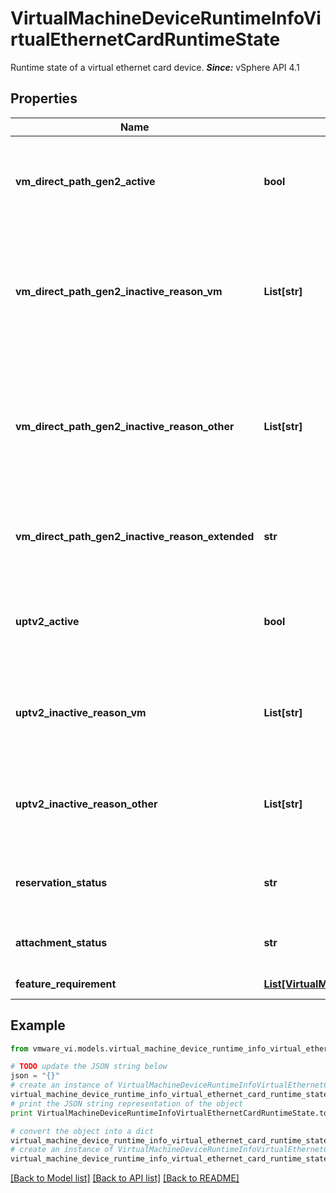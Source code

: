 # VirtualMachineDeviceRuntimeInfoVirtualEthernetCardRuntimeState

Runtime state of a virtual ethernet card device.  ***Since:*** vSphere API 4.1 

## Properties
Name | Type | Description | Notes
------------ | ------------- | ------------- | -------------
**vm_direct_path_gen2_active** | **bool** | Deprecated as of vSphere API 8.0. VMDirectPath Gen 2 is no longer supported and there is no replacement.  Flag to indicate whether VMDirectPath Gen 2 is active on this device.  If false, the reason(s) for inactivity will be provided in one or more of *VirtualMachineDeviceRuntimeInfoVirtualEthernetCardRuntimeState.vmDirectPathGen2InactiveReasonVm*, *VirtualMachineDeviceRuntimeInfoVirtualEthernetCardRuntimeState.vmDirectPathGen2InactiveReasonOther*, and *VirtualMachineDeviceRuntimeInfoVirtualEthernetCardRuntimeState.vmDirectPathGen2InactiveReasonExtended*.  ***Since:*** vSphere API 4.1  | [optional] 
**vm_direct_path_gen2_inactive_reason_vm** | **List[str]** | Deprecated as of vSphere API 8.0. VMDirectPath Gen 2 is no longer supported and there is no replacement.  If *VirtualMachineDeviceRuntimeInfoVirtualEthernetCardRuntimeState.vmDirectPathGen2Active* is false, this array will be populated with reasons for the inactivity that are related to virtual machine state or configuration (chosen from *VirtualMachineDeviceRuntimeInfoVirtualEthernetCardRuntimeStateVmDirectPathGen2InactiveReasonVm_enum*).  Other reasons for inactivity will be provided in *VirtualMachineDeviceRuntimeInfoVirtualEthernetCardRuntimeState.vmDirectPathGen2InactiveReasonOther*. If there is a reason for inactivity that cannot be described by the available constants, *VirtualMachineDeviceRuntimeInfoVirtualEthernetCardRuntimeState.vmDirectPathGen2InactiveReasonExtended* will be populated with an additional explanation provided by the platform.  Note that this list of reasons is not guaranteed to be exhaustive.  ***Since:*** vSphere API 4.1  | [optional] 
**vm_direct_path_gen2_inactive_reason_other** | **List[str]** | Deprecated as of vSphere API 8.0. VMDirectPath Gen 2 is no longer supported and there is no replacement.  If *VirtualMachineDeviceRuntimeInfoVirtualEthernetCardRuntimeState.vmDirectPathGen2Active* is false, this array will be populated with reasons for the inactivity that are not related to virtual machine state or configuration (chosen from *VirtualMachineDeviceRuntimeInfoVirtualEthernetCardRuntimeStateVmDirectPathGen2InactiveReasonOther_enum*).  Virtual machine related reasons for inactivity will be provided in *VirtualMachineDeviceRuntimeInfoVirtualEthernetCardRuntimeState.vmDirectPathGen2InactiveReasonVm*. If there is a reason for inactivity that cannot be described by the available constants, *VirtualMachineDeviceRuntimeInfoVirtualEthernetCardRuntimeState.vmDirectPathGen2InactiveReasonExtended* will be populated with an additional explanation provided by the platform.  Note that this list of reasons is not guaranteed to be exhaustive.  See also *HostCapability.vmDirectPathGen2Supported*.  ***Since:*** vSphere API 4.1  | [optional] 
**vm_direct_path_gen2_inactive_reason_extended** | **str** | Deprecated as of vSphere API 8.0. VMDirectPath Gen 2 is no longer supported and there is no replacement.  If *VirtualMachineDeviceRuntimeInfoVirtualEthernetCardRuntimeState.vmDirectPathGen2Active* is false, this property may contain an explanation provided by the platform, beyond the reasons (if any) enumerated in *VirtualMachineDeviceRuntimeInfoVirtualEthernetCardRuntimeState.vmDirectPathGen2InactiveReasonVm* and/or *VirtualMachineDeviceRuntimeInfoVirtualEthernetCardRuntimeState.vmDirectPathGen2InactiveReasonOther*.  ***Since:*** vSphere API 4.1  | [optional] 
**uptv2_active** | **bool** | Flag to indicate whether UPTv2(Uniform Pass-through version 2) is active on this device.  If true, the network adapter works in the pass-through mode. If false, the network adapter still has the network connectivity but works in emulated mode and pass-through is not enabled. The reason for inactivity is provided in *VirtualMachineDeviceRuntimeInfoVirtualEthernetCardRuntimeState.uptv2InactiveReasonVm* and/or *VirtualMachineDeviceRuntimeInfoVirtualEthernetCardRuntimeState.uptv2InactiveReasonOther*. This flag is unset if not applicable. It indicates network adapter is not a vmxnet3 adapter or *VirtualVmxnet3.uptv2Enabled* of it is not set to true.  | [optional] 
**uptv2_inactive_reason_vm** | **List[str]** | When *VirtualMachineDeviceRuntimeInfoVirtualEthernetCardRuntimeState.uptv2Active* is false, this field will be populated with reasons for the inactivity that are related to virtual machine state or configuration (chosen from *VirtualMachineDeviceRuntimeInfoVirtualEthernetCardRuntimeStateVmDirectPathGen2InactiveReasonVm_enum*).  Other reasons for inactivity will be provided in *VirtualMachineDeviceRuntimeInfoVirtualEthernetCardRuntimeState.uptv2InactiveReasonOther*. This field will be unset if *VirtualMachineDeviceRuntimeInfoVirtualEthernetCardRuntimeState.uptv2Active* is true or unset.  Note that this field of reasons is not guaranteed to be exhaustive.  | [optional] 
**uptv2_inactive_reason_other** | **List[str]** | When *VirtualMachineDeviceRuntimeInfoVirtualEthernetCardRuntimeState.uptv2Active* is false, this field will be populated with reasons for the inactivity that are not related to virtual machine state or configuration (chosen from *VirtualMachineDeviceRuntimeInfoVirtualEthernetCardRuntimeStateVmDirectPathGen2InactiveReasonOther_enum*).  Virtual machine related reasons for inactivity will be provided in *VirtualMachineDeviceRuntimeInfoVirtualEthernetCardRuntimeState.uptv2InactiveReasonVm*. This field will be unset if *VirtualMachineDeviceRuntimeInfoVirtualEthernetCardRuntimeState.uptv2Active* is true or unset.  Note that this field of reasons is not guaranteed to be exhaustive.  | [optional] 
**reservation_status** | **str** | The status indicating whether network reservation requirement is violated or not on the virtual network adapter.  See *ManagedEntityStatus_enum* for possible values.  *red* indicates that reservation specified on the virtual network adapter is not being fulfilled. This can happen if the reservation requested is greater than the available capacity reserved for virtual machine traffic on the host.  *green* indicates that the reservation specified on the virtual network adapter is being fulfilled.  ***Since:*** vSphere API 5.5  | [optional] 
**attachment_status** | **str** | The status indicating the state of virtual network adapter&#39;s attachment to an opaque network.  See *ManagedEntityStatus_enum* for possible values.  *red* indicates that the network adapter is not yet successfully attached to opaque network. This can happen if corresponding attachment port is missing in the kernel.  *green* indicates that the network adapater is successfully attached to opaque network.  ***Since:*** vSphere API 6.7  | [optional] 
**feature_requirement** | [**List[VirtualMachineFeatureRequirement]**](VirtualMachineFeatureRequirement.md) | These network adapter requirements must have equivalent capabilities on the virtual switch in order to power on or migrate to the host.  ***Since:*** vSphere API 6.7  | [optional] 

## Example

```python
from vmware_vi.models.virtual_machine_device_runtime_info_virtual_ethernet_card_runtime_state import VirtualMachineDeviceRuntimeInfoVirtualEthernetCardRuntimeState

# TODO update the JSON string below
json = "{}"
# create an instance of VirtualMachineDeviceRuntimeInfoVirtualEthernetCardRuntimeState from a JSON string
virtual_machine_device_runtime_info_virtual_ethernet_card_runtime_state_instance = VirtualMachineDeviceRuntimeInfoVirtualEthernetCardRuntimeState.from_json(json)
# print the JSON string representation of the object
print VirtualMachineDeviceRuntimeInfoVirtualEthernetCardRuntimeState.to_json()

# convert the object into a dict
virtual_machine_device_runtime_info_virtual_ethernet_card_runtime_state_dict = virtual_machine_device_runtime_info_virtual_ethernet_card_runtime_state_instance.to_dict()
# create an instance of VirtualMachineDeviceRuntimeInfoVirtualEthernetCardRuntimeState from a dict
virtual_machine_device_runtime_info_virtual_ethernet_card_runtime_state_form_dict = virtual_machine_device_runtime_info_virtual_ethernet_card_runtime_state.from_dict(virtual_machine_device_runtime_info_virtual_ethernet_card_runtime_state_dict)
```
[[Back to Model list]](../README.md#documentation-for-models) [[Back to API list]](../README.md#documentation-for-api-endpoints) [[Back to README]](../README.md)


